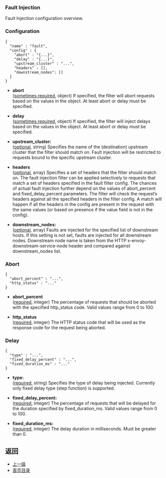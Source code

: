 ### Fault Injection
Fault Injection configuration overview.

### Configuration
```
{
  "name" : "fault",
  "config" : {
    "abort" : "{...}",
    "delay" : "{...}",
    "upstream_cluster" : "...",
    "headers" : [],
    "downstream_nodes": []
  }
}
```
- **abort**<br />
	([sometimes required](#), object) If specified, the filter will abort requests based on the values in the object. At least abort or delay must be specified.

- **delay**<br />
	([sometimes required](#), object) If specified, the filter will inject delays based on the values in the object. At least abort or delay must be specified.

- **upstream_cluster:**<br />
	([optional](#), string) Specifies the name of the (destination) upstream cluster that the filter should match on. Fault injection will be restricted to requests bound to the specific upstream cluster.

- **headers**<br />
	([optional](#), array) Specifies a set of headers that the filter should match on. The fault injection filter can be applied selectively to requests that match a set of headers specified in the fault filter config. The chances of actual fault injection further depend on the values of abort_percent and fixed_delay_percent parameters. The filter will check the request’s headers against all the specified headers in the filter config. A match will happen if all the headers in the config are present in the request with the same values (or based on presence if the value field is not in the config).

- **downstream_nodes:**<br />
	([optional](#), array) Faults are injected for the specified list of downstream hosts. If this setting is not set, faults are injected for all downstream nodes. Downstream node name is taken from the HTTP x-envoy-downstream-service-node header and compared against downstream_nodes list.

### Abort
```
{
  "abort_percent" : "...",
  "http_status" : "..."
}
```
- **abort_percent**<br />
	([required](#), integer) The percentage of requests that should be aborted with the specified http_status code. Valid values range from 0 to 100.

- **http_status**<br />
	([required](#), integer) The HTTP status code that will be used as the response code for the request being aborted.

### Delay
```
{
  "type" : "...",
  "fixed_delay_percent" : "...",
  "fixed_duration_ms" : "..."
}
```
- **type:**<br />
	([required](#), string) Specifies the type of delay being injected. Currently only fixed delay type (step function) is supported.

- **fixed_delay_percent:**<br />
	([required](#), integer) The percentage of requests that will be delayed for the duration specified by fixed_duration_ms. Valid values range from 0 to 100.

- **fixed_duration_ms:**<br />
	([required](#), integer) The delay duration in milliseconds. Must be greater than 0.



## 返回
- [上一级](../HTTPfilters.md)
- [首页目录](../../README.md)